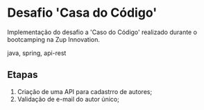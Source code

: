 # Desafio 'Casa do Código'

Implementação do desafio a 'Caso do Código' realizado durante o bootcamping na Zup Innovation.

java, spring, api-rest

## Etapas

1. Criação de uma API para cadastrro de autores;
2. Validação de e-mail do autor único;
